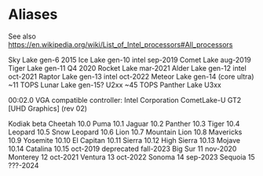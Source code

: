 # Aliases

See also https://en.wikipedia.org/wiki/List_of_Intel_processors#All_processors

Sky Lake        gen-6                   2015
Ice Lake        gen-10 intel       sep-2019
Comet Lake                         aug-2019
Tiger Lake      gen-11                   Q4 2020
Rocket Lake                        mar-2021
Alder Lake      gen-12 intel       oct-2021
Raptor Lake     gen-13 intel       oct-2022
Meteor Lake     gen-14 (core ultra)            ~11 TOPS
Lunar Lake      gen-15? U2xx                   ~45 TOPS
Panther Lake    U3xx

00:02.0 VGA compatible controller: Intel Corporation CometLake-U GT2 [UHD Graphics] (rev 02)


Kodiak          beta
Cheetah         10.0
Puma            10.1
Jaguar          10.2
Panther         10.3
Tiger           10.4
Leopard         10.5
Snow Leopard    10.6
Lion            10.7
Mountain Lion   10.8
Mavericks       10.9
Yosemite        10.10
El Capitan      10.11
Sierra          10.12
High Sierra     10.13
Mojave          10.14
Catalina        10.15              oct-2019    deprecated fall-2023
Big Sur         11                 nov-2020
Monterey        12                 oct-2021
Ventura         13                 oct-2022
Sonoma          14                 sep-2023
Sequoia         15                 ???-2024
